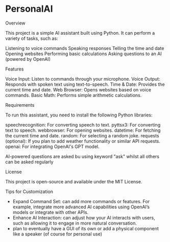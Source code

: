 # PersonalAI

Overview

This project is a simple AI assistant built using Python. It can perform a variety of tasks, such as:

Listening to voice commands
Speaking responses
Telling the time and date
Opening websites
Performing basic calculations
Asking questions to an AI (powered by OpenAI)


Features

Voice Input: Listen to commands through your microphone.
Voice Output: Responds with spoken text using text-to-speech.
Time & Date: Provides the current time and date.
Web Browser: Opens websites based on voice commands.
Basic Math: Performs simple arithmetic calculations.

Requirements

To run this assistant, you need to install the following Python libraries:

speechrecognition: For converting speech to text.
pyttsx3: For converting text to speech.
webbrowser: For opening websites.
datetime: For fetching the current time and date.
random: For selecting a random joke.
requests (optional): If you plan to add weather functionality or similar API requests.
openai: For integrating OpenAI's GPT model.

AI-powered questions are asked bu using keyword "ask" whilst all others can be asked regularly


License

This project is open-source and available under the MIT License.

Tips for Customization
- Expand Command Set: can add more commands or features. For example, integrate more advanced AI capabilities using OpenAI’s models or integrate with other APIs.
- Enhance AI Interaction: can adjust how your AI interacts with users, such as allowing it to engage in more natural conversation.
- plan to eventually have a GUI of its own or add a physical component like a speaker (of course for personal use)


